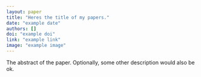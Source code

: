 ```yaml
---
layout: paper
title: "Heres the title of my papers."
date: "example date"
authors: []
doi: "example doi"
link: "example link"
image: "example image"
---
```


The abstract of the paper. Optionally, some other description would also be ok.